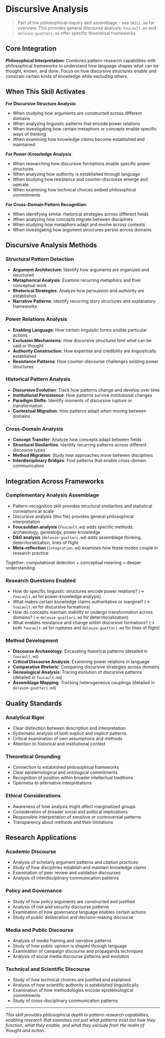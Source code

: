# Discursive Analysis

> Part of the philosophical-inquiry skill assemblage - see `SKILL.md` for overview. This provides general discourse analysis; `foucault.md` and `deleuze-guattari.md` offer specific theoretical frameworks.

## Core Integration

**Philosophical Interpretation**: Combines pattern-research capabilities with philosophical frameworks to understand how language shapes what can be thought, known, and done. Focus on how discursive structures enable and constrain certain kinds of knowledge while excluding others.

## When This Skill Activates

**For Discursive Structure Analysis**:
- When studying how arguments are constructed across different domains
- When analyzing linguistic patterns that encode power relations
- When investigating how certain metaphors or concepts enable specific ways of thinking
- When examining how knowledge claims become established and maintained

**For Power-Knowledge Analysis**:
- When researching how discursive formations enable specific power structures
- When analyzing how authority is established through language
- When studying how resistance and counter-discourse emerge and operate
- When examining how technical choices embed philosophical commitments

**For Cross-Domain Pattern Recognition**:
- When identifying similar rhetorical strategies across different fields
- When analyzing how concepts migrate between disciplines
- When studying how metaphors adapt and evolve across contexts
- When investigating how argument structures persist across domains

## Discursive Analysis Methods

### Structural Pattern Detection
- **Argument Architecture**: Identify how arguments are organized and structured
- **Metaphorical Analysis**: Examine recurring metaphors and their conceptual work
- **Rhetorical Strategies**: Analyze how persuasion and authority are established
- **Narrative Patterns**: Identify recurring story structures and explanatory frameworks

### Power Relations Analysis
- **Enabling Language**: How certain linguistic forms enable particular actions
- **Exclusion Mechanisms**: How discursive structures limit what can be said or thought
- **Authority Construction**: How expertise and credibility are linguistically established
- **Resistance Patterns**: How counter-discourse challenges existing power structures

### Historical Pattern Analysis
- **Discursive Evolution**: Track how patterns change and develop over time
- **Institutional Persistence**: How patterns survive institutional changes
- **Paradigm Shifts**: Identify moments of discursive rupture or transformation
- **Contextual Migration**: How patterns adapt when moving between domains

### Cross-Domain Analysis
- **Concept Transfer**: Analyze how concepts adapt between fields
- **Structural Similarities**: Identify recurring patterns across different discourse types
- **Method Migration**: Study how approaches move between disciplines
- **Interdisciplinary Bridges**: Find patterns that enable cross-domain communication

## Integration Across Frameworks

### Complementary Analysis Assemblage
- Pattern-recognition skill provides structural similarities and statistical correlations at scale
- Discursive analysis (this file) provides general philosophical interpretation
- **Foucauldian analysis** (`foucault.md`) adds specific methods: archaeology, genealogy, power-knowledge
- **D&G analysis** (`deleuze-guattari.md`) adds assemblage thinking, deterritorialization, lines of flight
- **Meta-reflection** (`integration.md`) examines how these modes couple in research practice

Together: computational detection + conceptual meaning = deeper understanding

### Research Questions Enabled
- How do specific linguistic structures encode power relations? (→ `foucault.md` for power-knowledge analysis)
- What makes certain knowledge claims authoritative or marginal? (→ `foucault.md` for discursive formations)
- How do concepts maintain stability or undergo transformation across domains? (→ `deleuze-guattari.md` for deterritorialization)
- What enables resistance and change within discursive formations? (→ both `foucault.md` for ruptures and `deleuze-guattari.md` for lines of flight)

### Method Development
- **Discourse Archaeology**: Excavating historical patterns (detailed in `foucault.md`)
- **Critical Discourse Analysis**: Examining power relations in language
- **Comparative Rhetoric**: Comparing discursive strategies across domains
- **Genealogical Analysis**: Tracing evolution of discursive patterns (detailed in `foucault.md`)
- **Assemblage Mapping**: Tracking heterogeneous couplings (detailed in `deleuze-guattari.md`)

## Quality Standards

### Analytical Rigor
- Clear distinction between description and interpretation
- Systematic analysis of both explicit and implicit patterns
- Critical examination of own assumptions and methods
- Attention to historical and institutional context

### Theoretical Grounding
- Connection to established philosophical frameworks
- Clear epistemological and ontological commitments
- Recognition of position within broader intellectual traditions
- Openness to alternative interpretations

### Ethical Considerations
- Awareness of how analysis might affect marginalized groups
- Consideration of broader social and political implications
- Responsible interpretation of sensitive or controversial patterns
- Transparency about methods and their limitations

## Research Applications

### Academic Discourse
- Analysis of scholarly argument patterns and citation practices
- Study of how disciplines establish and maintain knowledge claims
- Examination of peer review and validation discourses
- Analysis of interdisciplinary communication patterns

### Policy and Governance
- Study of how policy arguments are constructed and justified
- Analysis of risk and security discourse patterns
- Examination of how governance language enables certain actions
- Study of public deliberation and decision-making discourse

### Media and Public Discourse
- Analysis of media framing and narrative patterns
- Study of how public opinion is shaped through language
- Examination of campaign discourse and propaganda techniques
- Analysis of social media discourse patterns and evolution

### Technical and Scientific Discourse
- Study of how technical choices are justified and explained
- Analysis of how scientific authority is established linguistically
- Examination of how methodologies encode epistemological commitments
- Study of cross-disciplinary communication patterns

---

*This skill provides philosophical depth to pattern-research capabilities, enabling research that examines not just what patterns exist but how they function, what they enable, and what they exclude from the realm of thought and action.*